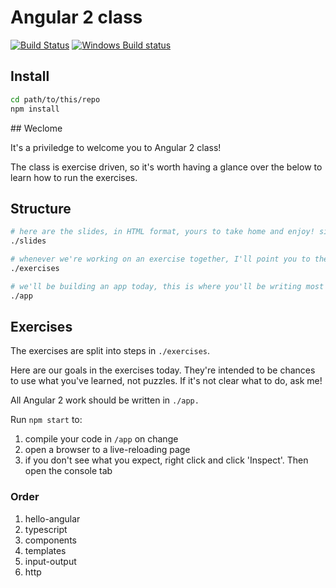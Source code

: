 # Angular 2 class

[![Build Status](https://travis-ci.org/timruffles/angular-2-class.svg?branch=master)](https://travis-ci.org/timruffles/angular-2-class)
[![Windows Build status](https://ci.appveyor.com/api/projects/status/tv14tusk6pd7d36r?svg=true)](https://ci.appveyor.com/project/timruffles/angular-2-class)

## Install

```sh
cd path/to/this/repo
npm install
```

## Weclome


It's a priviledge to welcome you to Angular 2 class!

The class is exercise driven, so it's worth having a glance over the below to learn how to run the exercises.

## Structure

```sh
# here are the slides, in HTML format, yours to take home and enjoy! simply open slides/index.html in your favourite brower
./slides 

# whenever we're working on an exercise together, I'll point you to the exercises folder
./exercises

# we'll be building an app today, this is where you'll be writing most of your code
./app
```

## Exercises

The exercises are split into steps in `./exercises`.

Here are our goals in the exercises today. They're intended to be chances to use what you've learned, not puzzles. If it's not clear what to do, ask me!

All Angular 2 work should be written in `./app.`

Run `npm start` to:

1. compile your code in `/app` on change
1. open a browser to a live-reloading page
1. if you don't see what you expect, right click and click 'Inspect'. Then open the console tab

### Order

1. hello-angular
1. typescript
1. components
1. templates
1. input-output
1. http



